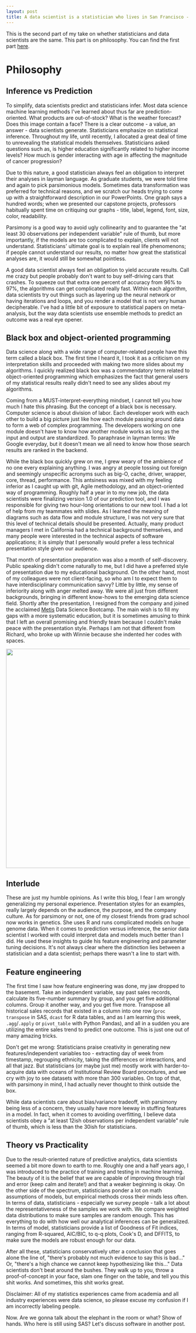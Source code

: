 ```yaml
---
layout: post
title: A data scientist is a statistician who lives in San Francisco - Part II
---
```


This is the second part of my take on whether statisticians and data scientists are the same. This part is on philosophy. You can find the first part [here](2017-4-17-DS-vs-Stats1.md). 

# Philosophy

## Inference vs Prediction

To simplify, data scientists predict and statisticians infer. Most data science machine learning methods I've learned about thus far are prediction-oriented. What products are out-of-stock? What is the weather forecast? Does this image contain a face? There is a clear outcome - a value, an answer - data scientists generate. Statisticians emphasize on statistical inference. Throughout my life, until recently, I allocated a great deal of time to unrevealing the statistical models themselves. Statisticians asked questions such as, is higher education significantly related to higher income levels? How much is gender interacting with age in affecting the magnitude of cancer progression?

Due to this nature, a good statistician always feel an obligation to interpret their analyses in layman language. As graduate students, we were told time and again to pick parsimonious models. Sometimes data transformation was preferred for technical reasons, and we scratch our heads trying to come up with a straightforward description in our PowerPoints. One graph says a hundred words; when we presented our capstone projects, professors habitually spent time on critiquing our graphs - title, label, legend, font, size, color, readability.

Parsimony is a good way to avoid ugly collinearity and to guarantee the "at least 30 observations per independent variable" rule of thumb, but more importantly, if the models are too complicated to explain, clients will not understand. Statisticians' ultimate goal is to explain real life phenomenons; if people cannot understand our results, no matter how great the statistical analyses are, it would still be somewhat pointless.  

A good data scientist always feel an obligation to yield accurate results. Call me crazy but people probably don't want to buy self-driving cars that crashes. To squeeze out that extra one percent of accuracy from 96% to 97%, the algorithms can get complicated really fast. Within each algorithm, data scientists try out things such as layering up the neural network or having iterations and loops, and you render a model that is not very human decipherable. I've had a little bit of exposure to statistical papers on meta-analysis, but the way data scientists use ensemble methods to predict an outcome was a real eye opener.

## Black box and object-oriented programming

Data science along with a wide range of computer-related people have this term called a black box. The first time I heard it, I took it as a criticism on my interpretation skills and proceeded with making two more slides about my algorithms. I quickly realized black box was a commendatory term related to object-oriented programming which emphasizes the fact that general users of my statistical results really didn't need to see any slides about my algorithms.

Coming from a MUST-interpret-everything mindset, I cannot tell you how much I hate this phrasing. But the concept of a black box is necessary. Computer science is about division of labor. Each developer work with each other to build a big picture just like how each module passing around data to form a web of complex programming. The developers working on one module doesn't have to know how another module works as long as the input and output are standardized. To paraphrase in layman terms: We Google everyday, but it doesn't mean we all need to know how those search results are ranked in the backend.

While the black box quickly grew on me, I grew weary of the ambience of no one every explaining anything. I was angry at people tossing out foreign and seemingly unspecific acronyms such as big-O, cache, driver, wrapper, core, thread, performance. This antsiness was mixed with my feeling inferior as I caught up with git, Agile methodology, and an object-oriented way of programming. Roughly half a year in to my new job, the data scientists were finalizing version 1.0 of our prediction tool, and I was responsible for giving two hour-long orientations to our new tool. I had a lot of help from my teammates with slides. As I learned the meaning of diagrams such as data flow and module structure, I was not very sure that this level of technical details should be presented. Actually, many product managers I met in California had a technical background themselves, and many people were interested in the technical aspects of software applications; it is simply that I personally would prefer a less technical presentation style given our audience.

That month of presentation preparation was also a month of self-discovery. Public speaking didn't come naturally to me, but I did have a preferred style of presentation due to my educational background. On the other hand, most of my colleagues were not client-facing, so who am I to expect them to have interdisciplinary communication savvy? Little by little, my sense of inferiority along with anger melted away. We were all just from different backgrounds, bringing in different know-hows to the emerging data science field. Shortly after the presentation, I resigned from the company and joined the acclaimed [Metis](https://www.thisismetis.com/) Data Science Bootcamp. The main wish is to fill my gaps with a more systematic education, but it is sometimes amusing to think that I left an overall promising and friendly team because I couldn't make peace with the presentation style. Perhaps I am not that different from Richard, who broke up with Winnie because she indented her codes with spaces.

<div style="text-align:center"><img src="http://i.imgur.com/VUGVNkP.jpg" width="600"></div>

## Interlude

These are just my humble opinions. As I write this blog, I fear I am wrongly generalizing my personal experience. Presentation styles for an examples, really largely depends on the audience, the purpose, and the company culture. As for parsimony or not, one of my closest friends from grad school now works in genetics. She uses R and runs complicated models on huge genome data. When it comes to prediction versus inference, the senior data scientist I worked with could interpret data and models much better than I did. He used these insights to guide his feature engineering and parameter tuning decisions. It's not always clear where the distinction lies between a statistician and a data scientist; perhaps there wasn't a line to start with.

## Feature engineering

The first time I saw how feature engineering was done, my jaw dropped to the basement. Take an independent variable, say past sales records, calculate its  five-number summary by group, and you get five additional columns. Group it another way, and you get five more. Transpose all historical sales records that existed in a column into one row (```proc transpose``` in SAS, ```dcast``` for R data tables, and as I am learning this week, ```.agg```/```.apply``` or ```pivot_table``` with Python Pandas), and all in a sudden you are utilizing the entire sales trend to predict one outcome. This is just one out of many amazing tricks.

Don't get me wrong: Statisticians praise creativity in generating new features/independent variables too - extracting day of week from timestamp, regrouping ethnicity, taking the differences or interactions, and all that jazz. But statisticians (or maybe just me) mostly work with harder-to-acquire data with oceans of Institutional Review Board procedures, and we cry with joy to see datasets with more than 300 variables. On top of that, with parsimony in mind, I had actually never thought to think outside the box.

While data scientists care about bias/variance tradeoff, with parsimony being less of a concern, they usually have more leeway in stuffing features in a model. In fact, when it comes to avoiding overfitting, I believe data scientists obey a "at least 12ish observations per independent variable" rule of thumb, which is less than the 30ish for statisticians.

## Theory vs Practicality

Due to the result-oriented nature of predictive analytics, data scientists seemed a bit more down to earth to me. Roughly one and a half years ago, I was introduced to the practice of training and testing in machine learning. The beauty of it is the belief that we are capable of improving through trial and error (keep calm and iterate!) and that a weaker beginning is okay. On the other side of the spectrum, statisticians ponder a lot on math assumptions of models, but empirical methods cross their minds less often. In terms of data, statisticians - especially we survey people - talk a lot about the representativeness of the samples we work with. We compare weighted data distributions to make sure samples are random enough. This has everything to do with how well our analytical inferences can be generalized. In terms of model, statisticians provide a list of Goodness of Fit indices, ranging from R-squared, AIC/BIC, to q-q plots, Cook's D, and DFFITS, to make sure the models are robust enough for our data.

After all these, statisticians conservatively utter a conclusion that goes alone the line of, "there's probably not much evidence to say this is bad..." Or, "there's a high chance we cannot keep hypothesizing like this..." Data scientists don't beat around the bushes. They walk up to you, throw a proof-of-concept in your face, slam one finger on the table, and tell you this shit works. And sometimes, this shit works great.

Disclaimer: All of my statistics experiences came from academia and all industry experiences were data science, so please excuse my confusion if I am incorrectly labeling people.


Now. Are we gonna talk about the elephant in the room or what? Show of hands. Who here is still using SAS? Let's discuss software in another post.
